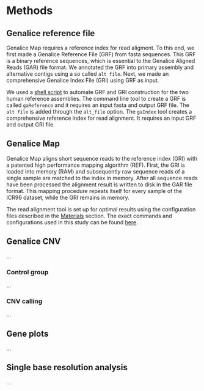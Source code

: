 # Methods

## Genalice reference file
Genalice Map requires a reference index for read aligment. To this end, we first made a Genalice Reference File (GRF) from fasta sequences. This GRF is a binary reference sequences, which is essential to the Genalice Aligned Reads (GAR) file format. We annotated the GRF into primary assembly and alternative contigs using a so called `alt file`. Next, we made an comprehensive Genalice Index File (GRI) using GRF as input.

We used a [shell script](scripts/reference.sh) to automate GRF and GRI construction for the two human reference assemblies. The command line tool to create a GRF is called `gaReference` and it requires an input fasta and output GRF file. The `alt file` is added through the `alt_file` option. The `gaIndex` tool creates a comprehensive reference index for read alignment. It requires an input GRF and output GRI file.


## Genalice Map
Genalice Map aligns short sequence reads to the reference index (GRI) with a patented high performance mapping algorithm (REF). First, the GRI is loaded into memory (RAM) and subsequently raw sequence reads of a single sample are matched to the index in memory.  After all sequence reads have been processed the alignment result is written to disk in the GAR file format. This mapping procedure repeats itself for every sample of the ICR96 dataset, while the GRI remains in memory. 

The read alignment tool is set up for optimal results using the configuration files described in the [Materials](Materials.md) section. The exact commands and configurations used in this study can be found [here](scripts/map.sh).

## Genalice CNV
...

### Control group
...

### CNV calling
...

## Gene plots
...

## Single base resolution analysis
...
